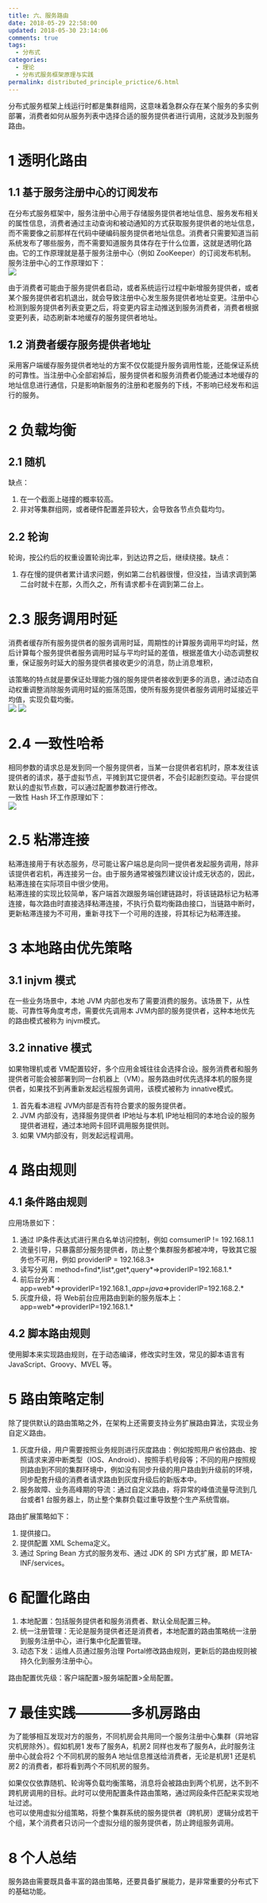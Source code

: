 ```yaml
---
title: 六、服务路由
date: 2018-05-29 22:58:00
updated: 2018-05-30 23:14:06
comments: true
tags:
  - 分布式
categories: 
  - 理论
  - 分布式服务框架原理与实践
permalink: distributed_principle_prictice/6.html    
---
```


分布式服务框架上线运行时都是集群组网，这意味着急群众存在某个服务的多实例部署，消费者如何从服务列表中选择合适的服务提供者进行调用，这就涉及到服务路由。

# 1 透明化路由

## 1.1 基于服务注册中心的订阅发布

在分布式服务框架中，服务注册中心用于存储服务提供者地址信息、服务发布相关的属性信息，消费者通过主动查询和被动通知的方式获取服务提供者的地址信息，而不需要像之前那样在代码中硬编码服务提供者地址信息。消费者只需要知道当前系统发布了哪些服务，而不需要知道服务具体存在于什么位置，这就是透明化路由。它的工作原理就是基于服务注册中心（例如 ZooKeeper）的订阅发布机制。  
服务注册中心的工作原理如下：  
![][1]  
  
由于消费者可能由于服务提供者启动，或者系统运行过程中新增服务提供者，或者某个服务提供者宕机退出，就会导致注册中心发生服务提供者地址变更。注册中心检测到服务提供者列表变更之后，将变更内容主动推送到服务消费者，消费者根据变更列表，动态刷新本地缓存的服务提供者地址。

## 1.2 消费者缓存服务提供者地址

采用客户端缓存服务提供者地址的方案不仅仅能提升服务调用性能，还能保证系统的可靠性。当注册中心全部宕掉后，服务提供者和服务消费者仍能通过本地缓存的地址信息进行通信，只是影响新服务的注册和老服务的下线，不影响已经发布和运行的服务。

# 2 负载均衡

## 2.1 随机

缺点：  
1. 在一个截面上碰撞的概率较高。
2. 非对等集群组网，或者硬件配置差异较大，会导致各节点负载均匀。

## 2.2 轮询

轮询，按公约后的权重设置轮询比率，到达边界之后，继续绕接。缺点：  
1. 存在慢的提供者累计请求问题，例如第二台机器很慢，但没挂，当请求调到第二台时就卡在那，久而久之，所有请求都卡在调到第二台上。

# 2.3 服务调用时延

消费者缓存所有服务提供者的服务调用时延，周期性的计算服务调用平均时延，然后计算每个服务提供者服务调用时延与平均时延的差值，根据差值大小动态调整权重，保证服务时延大的服务提供者接收更少的消息，防止消息堆积，  
  
该策略的特点就是要保证处理能力强的服务提供者接收到更多的消息，通过动态自动权重调整消除服务调用时延的振荡范围，使所有服务提供者服务调用时延接近平均值，实现负载均衡。  
![][2] ![][3]

# 2.4 一致性哈希

相同参数的请求总是发到同一个服务提供者，当某一台提供者宕机时，原本发往该提供者的请求，基于虚拟节点，平摊到其它提供者，不会引起剧烈变动。平台提供默认的虚拟节点数，可以通过配置参数进行修改。  
一致性 Hash 环工作原理如下：  
![][4]

# 2.5 粘滞连接

粘滞连接用于有状态服务，尽可能让客户端总是向同一提供者发起服务调用，除非该提供者宕机，再连接另一台。由于服务通常被强烈建议设计成无状态的，因此，粘滞连接在实际项目中很少使用。  
粘滞连接的实现比较简单，客户端首次跟服务端创建链路时，将该链路标记为粘滞连接，每次路由时直接选择粘滞连接，不执行负载均衡路由接口，当链路中断时，更新粘滞连接为不可用，重新寻找下一个可用的连接，将其标记为粘滞连接。

# 3 本地路由优先策略

## 3.1 injvm 模式

在一些业务场景中，本地 JVM 内部也发布了需要消费的服务。该场景下，从性能、可靠性等角度考虑，需要优先调用本 JVM内部的服务提供者，这种本地优先的路由模式被称为 injvm模式。

## 3.2 innative 模式

如果物理机或者 VM配置较好，多个应用金城往往会选择合设。服务消费者和服务提供者可能会被部署到同一台机器上（VM）。服务路由时优先选择本机的服务提供者，如果找不到再重新发起远程服务调用，该模式被称为 innative模式。
1. 首先看本进程 JVM内部是否有符合要求的服务提供者。
2. JVM 内部没有，选择服务提供者 IP地址与本机 IP地址相同的本地合设的服务提供者进程，通过本地网卡回环调用服务提供则。
3. 如果 VM内部没有，则发起远程调用。

# 4 路由规则

## 4.1 条件路由规则

应用场景如下：
1. 通过 IP条件表达式进行黑白名单访问控制，例如 comsumerIP != 192.168.1.1
2. 流量引导，只暴露部分服务提供者，防止整个集群服务都被冲垮，导致其它服务也不可用，例如 providerIP = 192.168.3*
3. 读写分离：method=find*,list*,get*,query*=>providerIP=192.168.1.*
4. 前后台分离：app=web*=>providerIP=192.168.1.*,app=java*=>providerIP=192.168.2.*
5. 灰度升级，将 Web前台应用路由到新的服务版本上：app=web*=>providerIP=192.168.1.*

## 4.2 脚本路由规则

使用脚本来实现路由规则，在于动态编译，修改实时生效，常见的脚本语言有 JavaScript、Groovy、MVEL 等。

# 5 路由策略定制

除了提供默认的路由策略之外，在架构上还需要支持业务扩展路由算法，实现业务自定义路由。  
1. 灰度升级，用户需要按照业务规则进行灰度路由：例如按照用户省份路由、按照请求来源中断类型（IOS、Android）、按照手机号段等；不同的用户按照规则路由到不同的集群环境中，例如没有同步升级的用户路由到升级前的环境，同步配套升级的消费者请求路由到灰度升级后的新版本中。
2. 服务故障、业务高峰期的导流：通过自定义路由，将异常的峰值流量导流到几台或者1 台服务器上，防止整个集群负载过重导致整个生产系统雪崩。

路由扩展策略如下：  
1. 提供接口。
2. 提供配置 XML Schema定义。
3. 通过 Spring Bean 方式的服务发布、通过 JDK 的 SPI 方式扩展，即 META-INF/services。

# 6 配置化路由

1. 本地配置：包括服务提供者和服务消费者、默认全局配置三种。
2. 统一注册管理：无论是服务提供者还是消费者，本地配置的路由策略统一注册到服务注册中心，进行集中化配置管理。
3. 动态下发：运维人员通过服务治理 Portal修改路由规则，更新后的路由规则被持久化到服务注册中心。
  
路由配置优先级：客户端配置>服务端配置>全局配置。

# 7 最佳实践————多机房路由

为了能够相互发现对方的服务，不同机房会共用同一个服务注册中心集群（异地容灾机房除外）。假如机房1 发布了服务A，机房2 同样也发布了服务A，此时服务注册中心就会将2 个不同机房的服务A 地址信息推送给消费者，无论是机房1 还是机房2 的消费者，都将看到两个不同机房的服务。  
  
如果仅仅依靠随机、轮询等负载均衡策略，消息将会被路由到两个机房，达不到不跨机房调用的目标。此时可以使用配置条件路由策略，通过网段条件匹配来实现地址过滤。  
也可以使用虚拟分组策略，将整个集群系统的服务提供者（跨机房）逻辑分成若干个组，某个消费者只访问一个虚拟分组的服务提供者，防止跨组服务调用。

# 8 个人总结

服务路由需要既具备丰富的路由策略，还要具备扩展能力，是非常重要的分布式下的基础功能。

[1]:http://leran2deeplearnjavawebtech.oss-cn-beijing.aliyuncs.com/learn/distributed_principle_prictice/6_1.png
[2]:http://leran2deeplearnjavawebtech.oss-cn-beijing.aliyuncs.com/learn/distributed_principle_prictice/6_2.png
[3]:http://leran2deeplearnjavawebtech.oss-cn-beijing.aliyuncs.com/learn/distributed_principle_prictice/6_3.png
[4]:http://leran2deeplearnjavawebtech.oss-cn-beijing.aliyuncs.com/learn/distributed_principle_prictice/6_4.png